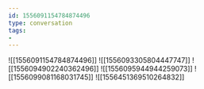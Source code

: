 ```yaml
---
id: 1556091154784874496
type: conversation
tags:
- 
---
```

![[1556091154784874496]]
![[1556093305804447747]]
![[1556094902240362496]]
![[1556095944944259073]]
![[1556099081168031745]]
![[1556451369510264832]]

